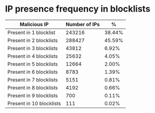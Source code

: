 # IP presence frequency in blocklists
| Malicious IP | Number of IPs | % |
|----|----|----|
| Present in 1 blocklist | 243216 | 38.44% |
| Present in 2 blocklists | 288427 | 45.59% |
| Present in 3 blocklists | 43812 | 6.92% |
| Present in 4 blocklists | 25632 | 4.05% |
| Present in 5 blocklists | 12664 | 2.00% |
| Present in 6 blocklists | 8783 | 1.39% |
| Present in 7 blocklists | 5151 | 0.81% |
| Present in 8 blocklists | 4192 | 0.66% |
| Present in 9 blocklists | 700 | 0.11% |
| Present in 10 blocklists | 111 | 0.02% |
